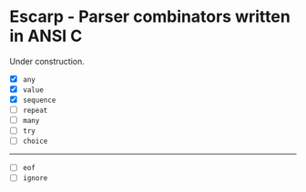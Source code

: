 # Escarp - Parser combinators written in ANSI C

Under construction.

- [x] `any`
- [x] `value`
- [x] `sequence`
- [ ] `repeat`
- [ ] `many`
- [ ] `try`
- [ ] `choice`

---

- [ ] `eof`
- [ ] `ignore`
